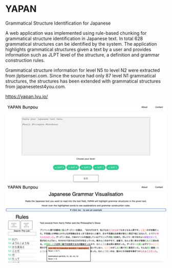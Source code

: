 # YAPAN
Grammatical Structure Identification for Japanese

A web application was implemented using rule-based chunking for grammatical structure identification in Japanese text. In total 628 grammatical structures can be identified by the system. The application highlights grammatical structures given a text by a user and provides information such as JLPT level of the structure, a definition and grammar construction rules.


Grammatical structure information for level N5 to level N2 were extracted from jlptsensei.com. Since the source had only 87 level N1 grammatical structures, the structures has been extended with grammatical structures from japanesetest4you.com.


https://yapan.lvu.io/



![Screenshot Front Page](https://github.com/leduvu/YAPAN/blob/main/yapan1.png)
![Screenshot Example](https://github.com/leduvu/YAPAN/blob/main/yapan2.png)

